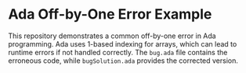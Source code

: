 # Ada Off-by-One Error Example
This repository demonstrates a common off-by-one error in Ada programming.  Ada uses 1-based indexing for arrays, which can lead to runtime errors if not handled correctly. The `bug.ada` file contains the erroneous code, while `bugSolution.ada` provides the corrected version.